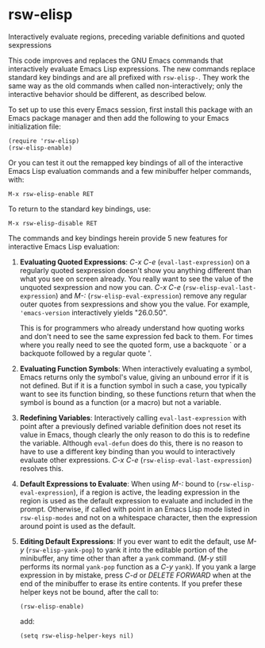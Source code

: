 # rsw-elisp
Interactively evaluate regions, preceding variable definitions and quoted sexpressions

This code improves and replaces the GNU Emacs commands that
interactively evaluate Emacs Lisp expressions.  The new commands
replace standard key bindings and are all prefixed with `rsw-elisp-`.
They work the same way as the old commands when called non-interactively;
only the interactive behavior should be different, as described below.

To set up to use this every Emacs session, first install this package
with an Emacs package manager and then add the following to your
Emacs initialization file:

    (require 'rsw-elisp)
    (rsw-elisp-enable)

Or you can test it out the remapped key bindings of all of the
interactive Emacs Lisp evaluation commands and a few minibuffer
helper commands, with:

    M-x rsw-elisp-enable RET

To return to the standard key bindings, use:

    M-x rsw-elisp-disable RET

The commands and key bindings herein provide 5 new features for
interactive Emacs Lisp evaluation:

  1.  **Evaluating Quoted Expressions**: *C-x C-e* (`eval-last-expression`) on
      a regularly quoted sexpression doesn't show you anything
      different than what you see on screen already.  You really want
      to see the value of the unquoted sexpression and now you can.
      *C-x C-e* (`rsw-elisp-eval-last-expression`) and
      *M-:* (`rsw-elisp-eval-expression`) remove any regular outer quotes
      from sexpressions and show you the value.  For example,
      `'emacs-version` interactively yields "26.0.50".

      This is for programmers who already understand how quoting
      works and don't need to see the same expression fed back to
      them.  For times where you really need to see the quoted
      form, use a backquote \` or a backquote followed by a
      regular quote \'.

  2.  **Evaluating Function Symbols**: When interactively evaluating a
      symbol, Emacs returns only the symbol's value, giving an unbound
      error if it is not defined.  But if it is a function symbol in
      such a case, you typically want to see its function binding, so
      these functions return that when the symbol is bound as a
      function (or a macro) but not a variable.

  3.  **Redefining Variables**: Interactively calling
      `eval-last-expression` with point after a previously defined
      variable definition does not reset its value in Emacs, though
      clearly the only reason to do this is to redefine the variable.
      Although `eval-defun` does do this, there is no reason to have to
      use a different key binding than you would to interactively
      evaluate other expressions.  *C-x C-e*
      (`rsw-elisp-eval-last-expression`) resolves this. 

  4.  **Default Expressions to Evaluate**: When using *M-:* bound
      to (`rsw-elisp-eval-expression`), if a region
      is active, the leading expression in the region is used as the
      default expression to evaluate and included in the prompt.
      Otherwise, if called with point in an Emacs Lisp mode listed in
      `rsw-elisp-modes` and not on a whitespace character, then the
      expression around point is used as the default.

  5.  **Editing Default Expressions**: If you ever want to edit the
      default, use *M-y* (`rsw-elisp-yank-pop`) to yank it into the
      editable portion of the minibuffer, any time other than
      after a `yank` command.  (*M-y* still performs its normal
      `yank-pop` function as a *C-y* `yank`).  If you yank a
      large expression in by mistake, press *C-d* or *DELETE FORWARD*
      when at the end of the minibuffer to erase its entire
      contents.  If you prefer these helper keys not be bound,
      after the call to:

         ```
		 (rsw-elisp-enable)
		 ```

      add:

         ```
		 (setq rsw-elisp-helper-keys nil)
		 ```

